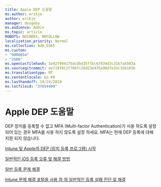 ```yaml
---
title: Apple DEP 도움말
ms.author: erikje
author: erikje
manager: dougeby
ms.audience: Admin
ms.topic: article
ROBOTS: NOINDEX, NOFOLLOW
localization_priority: Normal
ms.collection: Adm_O365
ms.custom:
- "9000654"
- "2506"
ms.openlocfilehash: 5e027994175dcdbd35ffbc67934d3c31b7ab503a
ms.sourcegitcommit: ee719f011f766fc20d23e935e98d7e33c326183b
ms.translationtype: MT
ms.contentlocale: ko-KR
ms.lasthandoff: 10/24/2019
ms.locfileid: "37654499"
---
```

# <a name="help-with-apple-dep"></a>Apple DEP 도움말

DEP 장치를 등록할 수 없고 MFA (Multi-factor Authentication)가 사용 하도록 설정 되어 있는 경우 MFA를 사용 하지 않도록 설정 하세요. MFA는 현재 DEP 등록에 대해 지원 되지 않습니다.

[Intune 및 Apple의 DEP (장치 등록 프로그램) 시작](https://docs.microsoft.com/intune/enrollment/device-enrollment-program-enroll-ios)

[일반적인 iOS 등록 오류 및 해결 방법](https://docs.microsoft.com/intune/enrollment/troubleshoot-ios-enrollment-errors)

[일반 등록 문제 해결](https://docs.microsoft.com/intune/enrollment/troubleshoot-device-enrollment-in-intune)

[Intune 문제 해결 포털을 사용 하 여 일반적인 등록 실패 진단 및 해결](https://docs.microsoft.com/intune/fundamentals/help-desk-operators)


